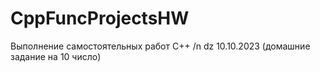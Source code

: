 # CppFuncProjectsHW
Выполнение самостоятельных работ C++ /n
dz 10.10.2023 (домашние задание на 10 число)
